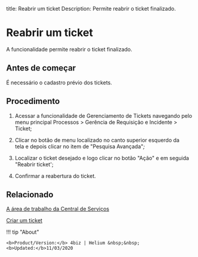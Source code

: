 title: Reabrir um ticket
Description: Permite reabrir o ticket finalizado.
# Reabrir um ticket

A funcionalidade permite reabrir o ticket finalizado.

Antes de começar 
-----------------

É necessário o cadastro prévio dos tickets.

Procedimento
------------

1.  Acessar a funcionalidade de Gerenciamento de Tickets navegando pelo menu
    principal Processos \> Gerência de Requisição e Incidente \> Ticket;

2.  Clicar no botão de menu localizado no canto superior esquerdo da tela e
    depois clicar no item de "Pesquisa Avançada"*;*

3.  Localizar o ticket desejado e logo clicar no botão "Ação" e em seguida
    "Reabrir ticket';

4.  Confirmar a reabertura do ticket.

Relacionado
-----------

[A área de trabalho da Central de Serviços](/pt-br/4biz-helium/processes/tickets/use/desktop-of-service-desk.html)

[Criar um ticket](/pt-br/4biz-helium/processes/tickets/use/create-ticket.html)

<!-- <i class='fa fa-youtube-play  fa-2x' style='color:#97ce17;vertical-align: middle;'> </i> [Video Library](https://www.youtube.com/playlist?list=PLB5qK2uzf2ROn4Xs6UdH84Ujzta2iJ6Ei)'
-->
!!! tip "About"

    <b>Product/Version:</b> 4biz | Helium &nbsp;&nbsp;
    <b>Updated:</b>11/03/2020

